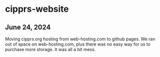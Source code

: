 # cipprs-website

## June 24, 2024

Moving cipprs.org hosting from web-hosting.com to github pages.  We ran out of space on web-hosting.com, plus there was no easy way for us to purchase more storage.  It was all a bit mess. 
